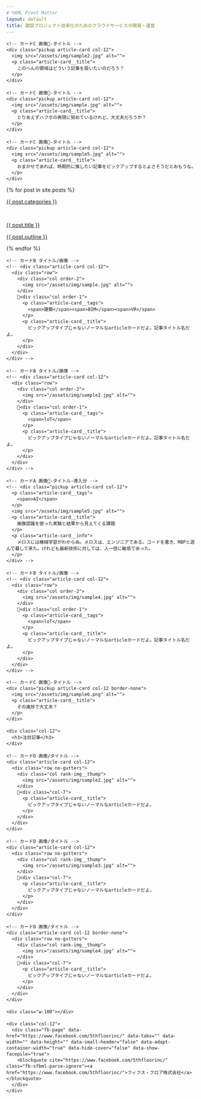 ```yaml
---
# YAML Front Matter
layout: default
title: 建設プロジェクト効率化のためのクラウドサービスの開発・運営
---
```


<!-- 左カラム -->

<div class="col d-none d-md-block col-md-3 subcol-left">

  <!-- 左カラム中身 -->

  <div class="row mt-15">

    <!-- カードC 画像-タイトル -->
    <div class="pickup article-card col-12">
      <img src="/assets/img/sample2.jpg" alt="">
      <p class="article-card__title">
        このへんの領域はどういう記事を扱いたいのだろう？
      </p>
    </div>

    <!-- カードC 画像-タイトル -->
    <div class="pickup article-card col-12">
      <img src="/assets/img/sample.jpg" alt="">
      <p class="article-card__title">
        とりあえずハフポの再現に努めているけれど、大丈夫だろうか？
      </p>
    </div>

    <!-- カードC 画像-タイトル -->
    <div class="pickup article-card col-12">
      <img src="/assets/img/sample5.jpg" alt="">
      <p class="article-card__title">
        おまかせであれば、時期的に推したい記事をピックアップするとよさそうだとおもうな。
      </p>
    </div>

  </div>

</div>

<!-- メインカラム -->

<div class="col-12 col-sm-7 col-md-5 maincol">

  <!-- メインカラム中身 -->

  <div class="row">

  <!-- カードA 画像-タイトル-導入分 -->

  {% for post in site.posts %}

  <div class="pickup article-card col-12">
    <p class="article-card__tags">
      <a class="inlink" href="">{{ post.categories }}</a>
    </p>
    <a href="{{ post.url }}">
    <img src="{{ post.image }}" alt="">
    <p class="article-card__title">
      {{ post.title }}
    </p>
    <p class="article-card__info">
      {{ post.outline }}
    </p>
    </a>
  </div>
  {% endfor %}

  <!-- カードA 画像-タイトル-導入分 -->

  <!-- <div class="pickup article-card col-12">
    <p class="article-card__tags">
      <span>AI</span>
      <span>loT</span>
    </p>
    <img src="/assets/img/sample4.jpg" alt="">
    <p class="article-card__title">
      メロスは激怒した。必ず、かの邪智暴虐の王を除かなければならぬと決意した。
    </p>
    <p class="article-card__info">
      メロスには政治がわからぬ。メロスは、村の牧人である。笛を吹き、羊と遊んで暮して来た。けれども邪悪に対しては、人一倍に敏感であった。

    </p>
  </div> -->

    <!-- カードB タイトル/画像 -->
    <!-- <div class="article-card col-12">
      <div class="row">
        <div class="col order-2">
          <img src="/assets/img/sample.jpg" alt="">
        </div>
        <div class="col order-1">
          <p class="article-card__tags">
            <span>建築</span><span>BIM</span><span>VR</span>
          </p>
          <p class="article-card__title">
            ピックアップタイプじゃないノーマルなarticleカードだよ。記事タイトル名だよ。
          </p>
        </div>
      </div>
    </div> -->

    <!-- カードB タイトル/画像 -->
    <!-- <div class="article-card col-12">
      <div class="row">
        <div class="col order-2">
          <img src="/assets/img/sample2.jpg" alt="">
        </div>
        <div class="col order-1">
          <p class="article-card__tags">
            <span>loT</span>
          </p>
          <p class="article-card__title">
            ピックアップタイプじゃないノーマルなarticleカードだよ。記事タイトル名だよ。
          </p>
        </div>
      </div>
    </div> -->

    <!-- カードA 画像-タイトル-導入分 -->
    <!-- <div class="pickup article-card col-12">
      <p class="article-card__tags">
        <span>AI</span>
      </p>
      <img src="/assets/img/sample5.jpg" alt="">
      <p class="article-card__title">
        画像認識を使った実験と結果から見えてくる課題
      </p>
      <p class="article-card__info">
        メロスには機械学習がわからぬ。メロスは、エンジニアである。コードを書き、MBPと遊んで暮して来た。けれども最新技術に対しては、人一倍に敏感であった。
      </p>
    </div> -->

    <!-- カードB タイトル/画像 -->
    <!-- <div class="article-card col-12">
      <div class="row">
        <div class="col order-2">
          <img src="/assets/img/sample4.jpg" alt="">
        </div>
        <div class="col order-1">
          <p class="article-card__tags">
            <span>loT</span>
          </p>
          <p class="article-card__title">
            ピックアップタイプじゃないノーマルなarticleカードだよ。記事タイトル名だよ。
          </p>
        </div>
      </div>
    </div> -->

  </div>
  <!-- //メインカラム中身 -->

</div>
<!-- //メインカラム 終了-->

<!-- 右カラム -->

<div class="col-4 col-sm-5 col-md-4 d-none d-sm-block subcol-right">
  <!-- 右カラム中身 -->
  <div class="row mt-15">

    <!-- カードC 画像-タイトル -->
    <div class="pickup article-card col-12 border-none">
      <img src="/assets/img/sample6.png" alt="">
      <p class="article-card__title">
        その進捗で大丈夫？
      </p>
    </div>

    <div class="col-12">
      <h3>注目記事</h3>
    </div>

    <!-- カードD 画像/タイトル -->
    <div class="article-card col-12">
      <div class="row no-gutters">
        <div class="col rank-img__thump">
          <img src="/assets/img/sample2.jpg" alt="">
        </div>
        <div class="col-7">
          <p class="article-card__title">
            ピックアップタイプじゃないノーマルなarticleカードだよ。
          </p>
        </div>
      </div>
    </div>

    <!-- カードD 画像/タイトル -->
    <div class="article-card col-12">
      <div class="row no-gutters">
        <div class="col rank-img__thump">
          <img src="/assets/img/sample3.jpg" alt="">
        </div>
        <div class="col-7">
          <p class="article-card__title">
            ピックアップタイプじゃないノーマルなarticleカードだよ。
          </p>
        </div>
      </div>
    </div>

    <!-- カードD 画像/タイトル -->
    <div class="article-card col-12 border-none">
      <div class="row no-gutters">
        <div class="col rank-img__thump">
          <img src="/assets/img/sample4.jpg" alt="">
        </div>
        <div class="col-7">
          <p class="article-card__title">
            ピックアップタイプじゃないノーマルなarticleカードだよ。
          </p>
        </div>
      </div>
    </div>

    <div class="w-100"></div>

    <div class="col-12">
      <div class="fb-page" data-href="https://www.facebook.com/5thfloorinc/" data-tabs="" data-width="" data-height="" data-small-header="false" data-adapt-container-width="true" data-hide-cover="false" data-show-facepile="true">
        <blockquote cite="https://www.facebook.com/5thfloorinc/" class="fb-xfbml-parse-ignore"><a href="https://www.facebook.com/5thfloorinc/">フィフス・フロア株式会社</a></blockquote>
      </div>
    </div>

  </div>

</div>
